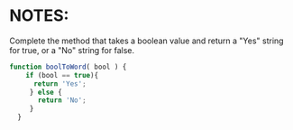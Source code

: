 # NOTES:
Complete the method that takes a boolean value and return a "Yes" string for true, or a "No" string for false.
	
```javascript
function boolToWord( bool ) {
    if (bool == true){
      return 'Yes';
     } else {
       return 'No';
     } 
  }
  ```
